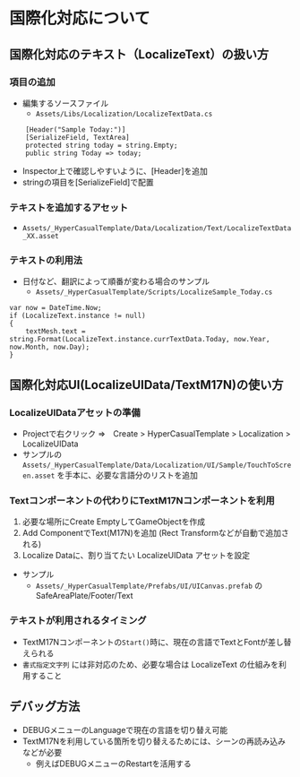 # 国際化対応について

## 国際化対応のテキスト（LocalizeText）の扱い方

### 項目の追加
- 編集するソースファイル
    - `Assets/Libs/Localization/LocalizeTextData.cs`
```
    [Header("Sample Today:")]
    [SerializeField, TextArea]
    protected string today = string.Empty;
    public string Today => today;
```
- Inspector上で確認しやすいように、[Header]を追加
- stringの項目を[SerializeField]で配置
### テキストを追加するアセット
- `Assets/_HyperCasualTemplate/Data/Localization/Text/LocalizeTextData_XX.asset`
### テキストの利用法
- 日付など、翻訳によって順番が変わる場合のサンプル
    - `Assets/_HyperCasualTemplate/Scripts/LocalizeSample_Today.cs`
```
var now = DateTime.Now;
if (LocalizeText.instance != null)
{
	textMesh.text = string.Format(LocalizeText.instance.currTextData.Today, now.Year, now.Month, now.Day);
}
```

## 国際化対応UI(LocalizeUIData/TextM17N)の使い方

### LocalizeUIDataアセットの準備
- Projectで右クリック ⇒　Create > HyperCasualTemplate > Localization > LocalizeUIData
- サンプルの`Assets/_HyperCasualTemplate/Data/Localization/UI/Sample/TouchToScreen.asset` を手本に、必要な言語分のリストを追加
### Textコンポーネントの代わりにTextM17Nコンポーネントを利用
1. 必要な場所にCreate EmptyしてGameObjectを作成
2. Add ComponentでText(M17N)を追加 (Rect Transformなどが自動で追加される)
3. Localize Dataに、割り当てたい LocalizeUIData アセットを設定
- サンプル
    - `Assets/_HyperCasualTemplate/Prefabs/UI/UICanvas.prefab` の SafeAreaPlate/Footer/Text
### テキストが利用されるタイミング
- TextM17Nコンポーネントの`Start()`時に、現在の言語でTextとFontが差し替えられる
- `書式指定文字列` には非対応のため、必要な場合は LocalizeText の仕組みを利用すること

## デバッグ方法
- DEBUGメニューのLanguageで現在の言語を切り替え可能
- TextM17Nを利用している箇所を切り替えるためには、シーンの再読み込みなどが必要
    - 例えばDEBUGメニューのRestartを活用する
